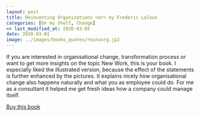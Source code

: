 ```yaml
---
layout: post
title: Reinventing Organizations <br> by Frederic Laloux
categories: [On my Shelf, Change]
<> last_modified_at: 2020-03-03
date: 2020-03-01
image: ../images/books_quotes/reinvorg.jp2
---
```


If you are interested in organisational change, transformation process or want to get more insights on the topic  New Work, this is your book. I especially liked the illustrated version, because the effect of the statements is further enhanced by the pictures. It explains nicely how organisational change also happens naturally and what you as employee could do. For me as a consultant it helped me get fresh ideas how a company could manage itself.

[Buy this book](https://www.amazon.com/-/de/Reinventing-Organizations-Illustrated-Invitation-Conversation/dp/2960133552/ref=sr_1_1?__mk_de_DE=%C3%85M%C3%85%C5%BD%C3%95%C3%91&crid=1UZACASJOD7K2&dchild=1&keywords=reinventing+organizations&qid=1591641660&sprefix=reinvent%2Caps%2C230&sr=8-1)